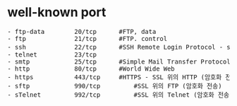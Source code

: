 # well-known port
<pre>
- ftp-data        20/tcp      #FTP, data  
- ftp             21/tcp      #FTP. control  
- ssh             22/tcp      #SSH Remote Login Protocol - ssh scp, sftp같은 프로토콜 및 포트 포워딩  
- telnet          23/tcp  
- smtp            25/tcp      #Simple Mail Transfer Protocol  
- http            80/tcp      #World Wide Web  
- https           443/tcp     #HTTPS - SSL 위의 HTTP (암호화 전송)  
- sftp            990/tcp		  #SSL 위의 FTP (암호화 전송)	공식  
- sTelnet         992/tcp		  #SSL 위의 Telnet (암호화 전송)	공식  
</pre>

